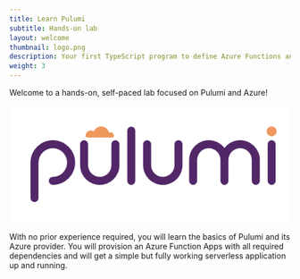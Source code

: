 ```yaml
---
title: Learn Pulumi
subtitle: Hands-on lab
layout: welcome
thumbnail: logo.png
description: Your first TypeScript program to define Azure Functions and other Azure resources with Pulumi.
weight: 3
---
```


Welcome to a hands-on, self-paced lab focused on Pulumi and Azure!

![Terraform](logo.png)

With no prior experience required, you will learn the basics of Pulumi and its Azure provider. You will provision an Azure Function Apps with all required dependencies and will get a simple but fully working serverless application up and running.